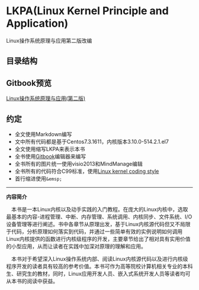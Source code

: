 # LKPA(Linux Kernel Principle and Application)
Linux操作系统原理与应用第二版改编


## 目录结构

## Gitbook预览
[Linux操作系统原理与应用(第二版)](https://xylinuxer.gitbooks.io/lkpa/content/)

## 约定
* 全文使用Markdown编写
* 文中所有代码都是基于Centos7.3.1611，内核版本3.10.0-514.2.1.el7
* 全文使用缩写LKPA来表示本书
* 全书使用[Gitbook](https://www.gitbook.com/editor)编辑器来编写
* 全书所有的图片统一使用visio2013和MindManage编辑
* 全书所有的代码符合C99标准，使用[Linux kernel coding style](LinuxKernelCodingStyle.md)
* 首行缩进使用`&emsp;`

---

**内容简介**


&emsp;本书是一本Linux内核以及动手实践的入门教程。在庞大的Linux内核中，选取最基本的内容-进程管理、中断、内存管理、系统调用、内核同步、文件系统、I/O设备管理等进行阐述。书中各章节从原理出发，基于Linux内核源代码但又不局限于代码，分析原理如何落实到代码，并通过一些简单有效的实例说明如何调用Linux内核提供的函数进行内核级程序的开发，主要章节给出了相对具有实用价值的小型应用，从而让读者在实践中加深对原理的理解和应用。

&emsp;本书对于希望深入Linux操作系统内部、阅读Linux内核源代码以及进行内核级程序开发的读者具有较高的参考价值。本书可作为高等院校计算机相关专业的本科生、研究生的教材，同时，Linux应用开发人员、嵌入式系统开发人员等读者均可从本书的阅读中获益。

